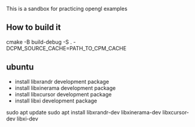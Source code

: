 This is a sandbox for practicing opengl examples

## How to build it

cmake -B build-debug -S . -DCPM_SOURCE_CACHE=PATH_TO_CPM_CACHE


## ubuntu
- install libxrandr development package
- install libxinerama development package
- install libxcursor development package
- install libxi development package

sudo apt update 
sudo apt install libxrandr-dev libxinerama-dev libxcursor-dev libxi-dev 